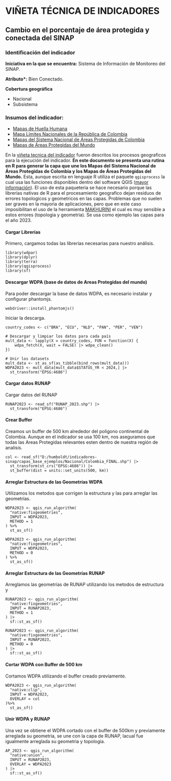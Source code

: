 # VIÑETA TÉCNICA DE INDICADORES
## Cambio en el porcentaje de área protegida y conectada del SINAP

### Identificación del indicador

**Iniciativa en la que se encuentra:** Sistema de Información de Monitoreo del SINAP.

**Atributo\*:** Bien Conectado.

**Cobertura geográfica**

- Nacional
- Subsistema

### Insumos del indicador:

- [Mapas de Huella Humana](http://geonetwork.humboldt.org.co/geonetwork/srv/spa/catalog.search#/metadata/3f37fa6b-5290-4399-9ea3-eaafcd0b2fbe)
- [Mapa Límites Nacionales de la República de Colombia](https://drive.google.com/drive/folders/17TpVc0A0v9Pll9lkG_4QifiO3ibkLlLn?usp=drive_link)
- [Mapas del Sistema Nacional de Áreas Protegidas de Colombia](https://docs.google.com/document/d/1ikapUO27gE1hucJHv512WV4G1QmUP--B2Toj_jI3ggI/edit?usp=sharing)
- [Mapas de Áreas Protegidas del Mundo](https://www.protectedplanet.net/en/thematic-areas/wdpa?tab=WDPA)

En la [viñeta tecnica del indicador](https://github.com/PEM-Humboldt/indicadores-sinap/blob/master/anexos/vineta_tecnica_bien_conectado.md) fueron descritos los procesos geograficos para la ejecución del indicador. **En este documento se presenta una rutina en R para generar la capa que une los Mapas del Sistema Nacional de Áreas Protegidas de Colombia y los Mapas de Áreas Protegidas del Mundo.** Esta, aunque escrita en lenguaje R utiliza el paquete `qgisprocess` la cual usa las funciones disponibles dentro del software QGIS ([mayor información](https://r-spatial.github.io/qgisprocess/articles/qgisprocess.html)). El uso de esta paqueteria se hace necesario porque las librerias nativas de R para el procesamiento geografico dejan residuos de errores topologicos y geometricos en las capas. Problemas que no suelen ser graves en la mayoria de aplicaciones, pero que en este caso imposibilitan el uso de la herramienta [MAKHURINI](https://github.com/connectscape/Makurhini) el cual es muy sensible a estos errores (topologia y geometria). Se usa como ejemplo las capas para el año 2023.

#### Cargar Librerías

Primero, cargamos todas las librerías necesarias para nuestro análisis.

```
library(wdpar)
library(dplyr)
library(terra)
library(qgisprocess)
library(sf)
```

#### Descargar WDPA (base de datos de Areas Protegidas del mundo)

Para poder descargar la base de datos WDPA, es necesario instalar y configurar phantomjs.

```
webdriver::install_phantomjs()
```

Iniciar la descarga.

```
country_codes <- c("BRA", "ECU", "NLD", "PAN", "PER", "VEN")

# Descargar y limpiar los datos para cada país
mult_data <- lapply(X = country_codes, FUN = function(X) {
    wdpa_fetch(X, wait = FALSE) |> wdpa_clean()
})

# Unir los datasets
mult_data <- st_as_sf(as_tibble(bind_rows(mult_data)))
WDPA2023 <- mult_data[mult_data$STATUS_YR < 2024,] |> 
  st_transform("EPSG:4686")
```

#### Cargar datos RUNAP

Cargar datos del RUNAP

```
RUNAP2023 <- read_sf("RUNAP_2023.shp") |> 
  st_transform("EPSG:4686")
```

#### Crear Buffer

Creamos un buffer de 500 km alrededor del poligono continental de Colombia. Aunque en el indicador se usa 100 km, nos aseguramos que todas las Areas Protegidas relevantes esten dentro de nuestra región de analisis.

```
col <- read_sf("D:/humboldt/indicadores-sinap/capas_base_ejemplos/Nacional/Colombia_FINAL.shp") |>
  st_transform(st_crs("EPSG:4686")) |>
  st_buffer(dist = units::set_units(500, km))
```

#### Arreglar Estructura de las Geometrías WDPA

Utilizamos los metodos que corrigen la estructura y las   para arreglar las geometrías.

```
WDPA2023 <- qgis_run_algorithm(
  "native:fixgeometries",
  INPUT = WDPA2023, 
  METHOD = 1
) %>% 
  st_as_sf()

WDPA2023 <- qgis_run_algorithm(
  "native:fixgeometries",
  INPUT = WDPA2023, 
  METHOD = 0
) %>% 
  st_as_sf()
```

#### Arreglar Estructura de las Geometrías RUNAP

Arreglamos las geometrías de RUNAP utilizando los metodos de estructura y 

```
RUNAP2023 <- qgis_run_algorithm(
  "native:fixgeometries",
  INPUT = RUNAP2023, 
  METHOD = 1
) |>
  sf::st_as_sf()

RUNAP2023 <- qgis_run_algorithm(
  "native:fixgeometries",
  INPUT = RUNAP2023, 
  METHOD = 0
) |>
  sf::st_as_sf()
```


#### Cortar WDPA con Buffer de 500 km

Cortamos WDPA utilizando el buffer creado previamente.

```
WDPA2023 <- qgis_run_algorithm(
  "native:clip",
  INPUT = WDPA2023, 
  OVERLAY = col
)%>% 
  st_as_sf()
```

#### Unir WDPA y RUNAP

Una vez se obtiene el WDPA cortado con el buffer de 500km y previamente arreglada su geometria, se une con la capa de RUNAP, lacual fue igualmente arreglada su geometria y topologia. 

```
AP_2023 <- qgis_run_algorithm(
  "native:union",
  INPUT = RUNAP2023, 
  OVERLAY = WDPA2023
) |>
  sf::st_as_sf()
```

